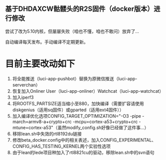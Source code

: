 ## 基于DHDAXCW骷髅头的R2S固件（docker版本）进行修改
尝试了改为5.10内核，但屡屡失败（咱也不懂，咱也不敢问）放弃了...

自动编译每天发布。手动编译不定期更新。
# 目前主要改动如下
1. 将全能推送（luci-app-pushbot）替换为原微信推送（luci-app-serverchan）
2. 恢复加入Onliner User（luci-app-onliner）Watchcat（luci-app-watchcat）
3. 加入iperf3
4. 将ROOTFS_PARTSIZE适当缩小至880，加快编译（需要扩容请使用diskgenius（适用sq固件）或gparted（适用ext4固件））
5. 加入编译优化选项CONFIG_TARGET_OPTIMIZATION="-O3 -pipe -march=armv8-a+crypto+crc -mcpu=cortex-a53+crypto+crc -mtune=cortex-a53"（虽然modify_config.sh好像已经做了这件事...）
6. 移除lean.sh中失效的rtl8192du链接
7. 修改beta_docker.config中的相关表述，加入CONFIG_EXPERIMENTAL、CONFIG_HAS_TESTING_KERNEL两个实验性选项
8. 由于lean的lede项目种加入了rtl8821cu的驱动，移除lean.sh中的svn语句